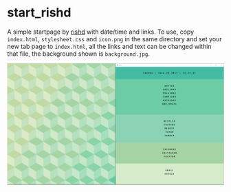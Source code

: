 # start_rishd

A simple startpage by [rishd](https://www.reddit.com/r/startpages/comments/6ak6qd/new_to_rstartpages_and_been_lurking_for_a_while/) with date/time and links. To use, copy `index.html`, `stylesheet.css` and `icon.png` in the same directory and set your new tab page to `index.html`, all the links and text can be changed within that file, the background shown is `background.jpg`.

![screenshot](scrot.png)
